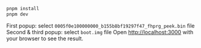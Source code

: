 ```bash
pnpm install
pnpm dev
```
First popup: select `0005f0e100000000_b155b8bf19297f47_fhprg_peek.bin` file
Second & third popup: select `boot.img` file
Open [http://localhost:3000](http://localhost:3000) with your browser to see the result.
